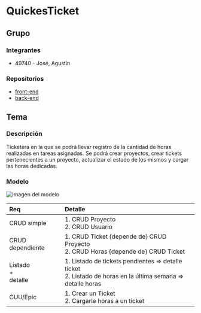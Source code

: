 # QuickesTicket

## Grupo

### Integrantes

- 49740 - José, Agustín

### Repositorios

- [front-end](https://github.com/AgusJose02/quickesticket-fe)
- [back-end](https://github.com/AgusJose02/quickesticket-be)

## Tema

### Descripción

Ticketera en la que se podrá llevar registro de la cantidad de horas realizadas en tareas asignadas. Se podrá crear proyectos, crear tickets pertenecientes a un proyecto, actualizar el estado de los mismos y cargar las horas dedicadas.

### Modelo

![imagen del modelo](https://raw.githubusercontent.com/AgusJose02/quickesticket/refs/heads/main/quickesticket_final.png)

| Req                     | Detalle                                                                                                         |
| :---------------------- | :-------------------------------------------------------------------------------------------------------------- |
| CRUD simple             | 1. CRUD Proyecto <br>2. CRUD Usuario<br>                                                                        |
| CRUD dependiente        | 1. CRUD Ticket {depende de} CRUD Proyecto<br>2. CRUD Horas {depende de} CRUD Ticket                             |
| Listado<br>+<br>detalle | 1. Listado de tickets pendientes => detalle ticket<br> 2. Listado de horas en la última semana => detalle horas |
| CUU/Epic                | 1. Crear un Ticket<br>2. Cargarle horas a un ticket                                                             |
